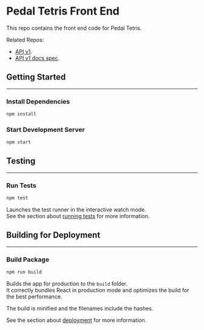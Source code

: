 # Pedal Tetris Front End

This repo contains the front end code for Pedal Tetris.

Related Repos:

- [API v1](https://github.com/zack-jack/pedal-tetris-api-v1).
- [API v1 docs spec](https://github.com/zack-jack/pedal-tetris-api-v1-spec).

## Getting Started

---

### Install Dependencies

```bash
npm install
```

### Start Development Server

```bash
npm start
```

## Testing

---

### Run Tests

```bash
npm test
```

Launches the test runner in the interactive watch mode.\
See the section about [running tests](https://facebook.github.io/create-react-app/docs/running-tests) for more information.

## Building for Deployment

---

### Build Package

```bash
npm run build
```

Builds the app for production to the `build` folder.\
It correctly bundles React in production mode and optimizes the build for the best performance.

The build is minified and the filenames include the hashes.

See the section about [deployment](https://facebook.github.io/create-react-app/docs/deployment) for more information.
